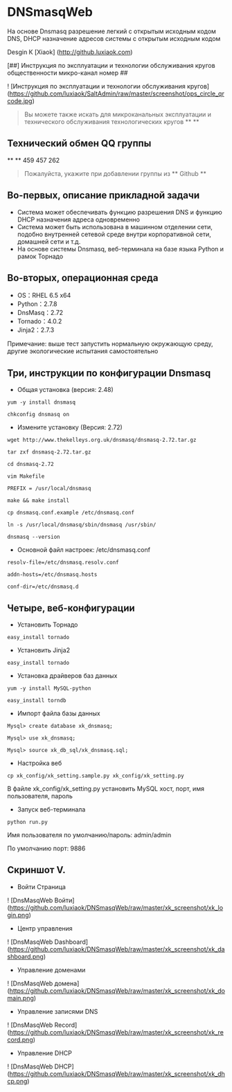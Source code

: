 DNSmasqWeb
==========

На основе Dnsmasq разрешение легкий с открытым исходным кодом DNS, DHCP назначение адресов системы с открытым исходным кодом

Desgin К [Xiaok] (http://github.luxiaok.com)


[##] Инструкция по эксплуатации и технологии обслуживания кругов общественности микро-канал номер ##

! [Инструкция по эксплуатации и технологии обслуживания кругов] (https://github.com/luxiaok/SaltAdmin/raw/master/screenshot/ops_circle_qrcode.jpg)

> Вы можете также искать для микроканальных эксплуатации и технического обслуживания технологических кругов ** **


## Технический обмен QQ группы ##

** ** 459 457 262

> Пожалуйста, укажите при добавлении группы из ** Github **


## Во-первых, описание прикладной задачи ##
* Система может обеспечивать функцию разрешения DNS и функцию DHCP назначения адреса одновременно
* Система может быть использована в машинном отделении сети, подобно внутренней сетевой среде внутри корпоративной сети, домашней сети и т.д.
* На основе системы Dnsmasq, веб-терминала на базе языка Python и рамок Торнадо

## Во-вторых, операционная среда ##

 *   OS：RHEL 6.5 x64
 *   Python：2.7.8
 *   DnsMasq：2.72
 *   Tornado：4.0.2
 *   Jinja2：2.7.3


Примечание: выше тест запустить нормальную окружающую среду, другие экологические испытания самостоятельно

## Три, инструкции по конфигурации Dnsmasq ##
* Общая установка (версия: 2.48)

`yum -y install dnsmasq`

`chkconfig dnsmasq on`

* Измените установку (Версия: 2.72)

`wget http://www.thekelleys.org.uk/dnsmasq/dnsmasq-2.72.tar.gz`

`tar zxf dnsmasq-2.72.tar.gz`

`cd dnsmasq-2.72`

`vim Makefile`

`PREFIX = /usr/local/dnsmasq`

`make && make install`

`cp dnsmasq.conf.example /etc/dnsmasq.conf`

`ln -s /usr/local/dnsmasq/sbin/dnsmasq /usr/sbin/`

`dnsmasq --version`

* Основной файл настроек: /etc/dnsmasq.conf

`resolv-file=/etc/dnsmasq.resolv.conf`

`addn-hosts=/etc/dnsmasq.hosts`

`conf-dir=/etc/dnsmasq.d`

## Четыре, веб-конфигурации ##
* Установить Торнадо

`easy_install tornado`

* Установить Jinja2

`easy_install tornado`

* Установка драйверов баз данных

`yum -y install MySQL-python`

`easy_install torndb`

* Импорт файла базы данных

`Mysql> create database xk_dnsmasq;`

`Mysql> use xk_dnsmasq;`

`Mysql> source xk_db_sql/xk_dnsmasq.sql;`

* Настройка веб

`cp xk_config/xk_setting.sample.py xk_config/xk_setting.py`

В файле xk_config/xk_setting.py установить MySQL хост, порт, имя пользователя, пароль

* Запуск веб-терминала

`python run.py`

Имя пользователя по умолчанию/пароль: admin/admin

По умолчанию порт: 9886

## Скриншот V. ##

* Войти Страница

! [DnsMasqWeb Войти] (https://github.com/luxiaok/DNSmasqWeb/raw/master/xk_screenshot/xk_login.png)

* Центр управления

! [DnsMasqWeb Dashboard] (https://github.com/luxiaok/DNSmasqWeb/raw/master/xk_screenshot/xk_dashboard.png)

* Управление доменами

! [DnsMasqWeb домена] (https://github.com/luxiaok/DNSmasqWeb/raw/master/xk_screenshot/xk_domain.png)

* Управление записями DNS

! [DnsMasqWeb Record] (https://github.com/luxiaok/DNSmasqWeb/raw/master/xk_screenshot/xk_record.png)

* Управление DHCP

! [DnsMasqWeb DHCP] (https://github.com/luxiaok/DNSmasqWeb/raw/master/xk_screenshot/xk_dhcp.png)
